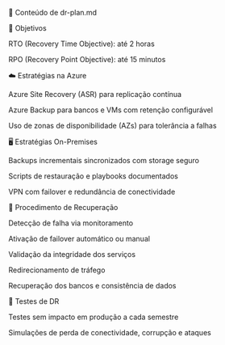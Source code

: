 📄 Conteúdo de dr-plan.md

🎯 Objetivos

RTO (Recovery Time Objective): até 2 horas

RPO (Recovery Point Objective): até 15 minutos

☁️ Estratégias na Azure

Azure Site Recovery (ASR) para replicação contínua

Azure Backup para bancos e VMs com retenção configurável

Uso de zonas de disponibilidade (AZs) para tolerância a falhas

🖥️ Estratégias On-Premises

Backups incrementais sincronizados com storage seguro

Scripts de restauração e playbooks documentados

VPN com failover e redundância de conectividade

🔄 Procedimento de Recuperação

Detecção de falha via monitoramento

Ativação de failover automático ou manual

Validação da integridade dos serviços

Redirecionamento de tráfego

Recuperação dos bancos e consistência de dados

🧪 Testes de DR

Testes sem impacto em produção a cada semestre

Simulações de perda de conectividade, corrupção e ataques
